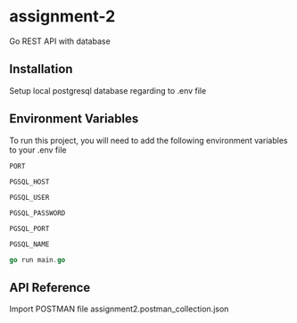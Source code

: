 # assignment-2
Go REST API with database


## Installation

Setup local postgresql database regarding to .env file
## Environment Variables

To run this project, you will need to add the following environment variables to your .env file

`PORT`

`PGSQL_HOST`

`PGSQL_USER`

`PGSQL_PASSWORD`

`PGSQL_PORT`

`PGSQL_NAME`

```go
go run main.go
```


## API Reference

Import POSTMAN file assignment2.postman_collection.json
